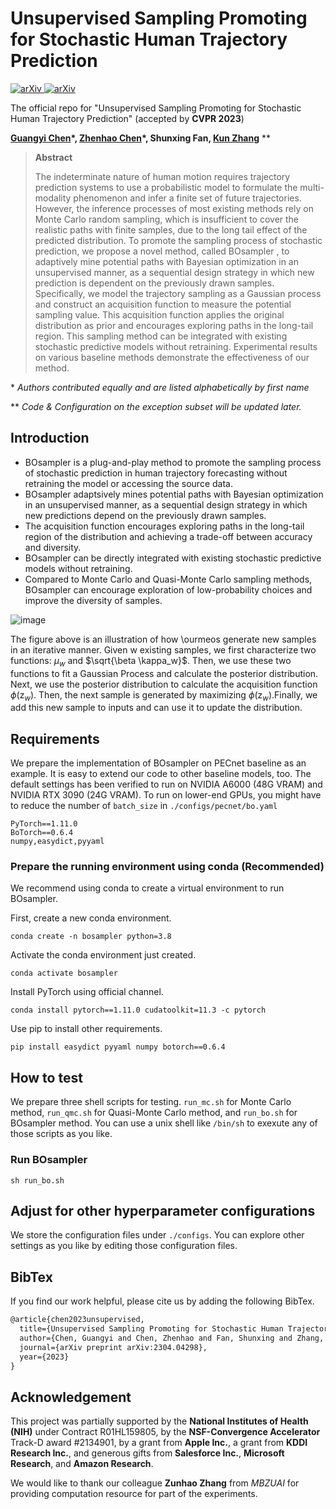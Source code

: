 # Unsupervised Sampling Promoting for Stochastic Human Trajectory Prediction

[![arXiv](https://img.shields.io/badge/arXiv-2304.04298-b31b1b.svg?style=flat)  ](https://arxiv.org/abs/2304.04298)[![arXiv](https://img.shields.io/badge/CVPR-2023-1c75b8)]()



The official repo for "Unsupervised Sampling Promoting for Stochastic Human Trajectory Prediction" (accepted by **CVPR 2023**)

**[Guangyi Chen](https://chengy12.github.io/)\*, [Zhenhao Chen](https://zhenhaochenofficial.github.io/)\*, Shunxing Fan, [Kun Zhang](https://www.andrew.cmu.edu/user/kunz1/)** \*\* 

> **Abstract**
>
> The indeterminate nature of human motion requires trajectory prediction systems to use a probabilistic model to formulate the multi-modality phenomenon and infer a finite set of future trajectories. However, the inference processes of most existing methods rely on Monte Carlo random sampling, which is insufficient to cover the realistic paths with finite samples, due to the long tail effect of the predicted distribution. To promote the sampling process of stochastic prediction, we propose a novel method, called BOsampler , to adaptively mine potential paths with Bayesian optimization in an unsupervised manner, as a sequential design strategy in which new prediction is dependent on the previously drawn samples. Specifically, we model the trajectory sampling as a Gaussian process and construct an acquisition function to measure the potential sampling value. This acquisition function applies the original distribution as prior and encourages exploring paths in the long-tail region. This sampling method can be integrated with existing stochastic predictive models without retraining. Experimental results on various baseline methods demonstrate the effectiveness of our method.

\* *Authors contributed equally and are listed alphabetically by first name*

** *Code & Configuration on the exception subset will be updated later.*


## Introduction
* BOsampler is a plug-and-play method to promote the sampling process of stochastic prediction in human trajectory forecasting without retraining the model or accessing the source data.
* BOsampler adaptsively mines potential paths with Bayesian optimization in an unsupervised manner, as a sequential design strategy in which new predictions depend on the previously drawn samples.
* The acquisition function encourages exploring paths in the long-tail region of the distribution and achieving a trade-off between accuracy and diversity.
* BOsampler can be directly integrated with existing stochastic predictive models without retraining.
* Compared to Monte Carlo and Quasi-Monte Carlo sampling methods, BOsampler can encourage exploration of low-probability choices and improve the diversity of samples.


![image](https://github.com/viewsetting/trajectory_prediction/blob/7c3551ee44a25894947c0bae5432167e3e91501d/images/process.png)

The figure above is an illustration of how \ourmeos generate new samples in an iterative manner. Given w existing samples, we first characterize two functions: $\mu_w$ and $\sqrt{\beta \kappa_w}$. Then, we use these two functions to fit a Gaussian Process and calculate the posterior distribution. Next, we use the posterior distribution to calculate the acquisition function $\phi(\text{z}_w)$. Then, the next sample is generated by maximizing $\phi(\text{z}_w)$.Finally, we add this new sample to inputs and can use it to update the distribution.



## Requirements

We prepare the implementation of BOsampler on PECnet baseline as an example. It is easy to extend our code to other baseline models, too. The default settings has been verified to run on NVIDIA A6000 (48G VRAM) and NVIDIA RTX 3090 (24G VRAM). To run on lower-end GPUs, you might have to reduce the number of ``batch_size`` in ``./configs/pecnet/bo.yaml``



```
PyTorch==1.11.0
BoTorch==0.6.4
numpy,easydict,pyyaml
```

### Prepare the running environment using conda (Recommended)

We recommend using conda to create a virtual environment to run BOsampler.

First, create a new conda environment.

```
conda create -n bosampler python=3.8 
```

Activate the conda environment just created.

```
conda activate bosampler
```

Install PyTorch using official channel.

```
conda install pytorch==1.11.0 cudatoolkit=11.3 -c pytorch
```

Use pip to install other requirements.

```
pip install easydict pyyaml numpy botorch==0.6.4
```

## How to test

We prepare three shell scripts for testing. ``run_mc.sh`` for Monte Carlo method, ``run_qmc.sh`` for Quasi-Monte Carlo method, and ``run_bo.sh`` for BOsampler method. You can use a unix shell like ``/bin/sh`` to exexute any of those scripts as you like.

### Run BOsampler

```
sh run_bo.sh
```

## Adjust for other hyperparameter configurations

We store the configuration files under ``./configs``. You can explore other settings as you like by editing those configuration files.

## BibTex

If you find our work helpful, please cite us by adding the following BibTex.

```latex
@article{chen2023unsupervised,
  title={Unsupervised Sampling Promoting for Stochastic Human Trajectory Prediction},
  author={Chen, Guangyi and Chen, Zhenhao and Fan, Shunxing and Zhang, Kun},
  journal={arXiv preprint arXiv:2304.04298},
  year={2023}
}
```

## Acknowledgement

This project was partially supported by the **National Institutes of Health (NIH)** under Contract R01HL159805, by the **NSF-Convergence Accelerator** Track-D award #2134901, by a grant from **Apple Inc.**, a grant from **KDDI Research Inc.**, and generous gifts from **Salesforce Inc.**, **Microsoft Research**, and **Amazon Research**. 

We would like to thank our colleague **Zunhao Zhang** from *MBZUAI* for providing computation resource for part of the experiments.

